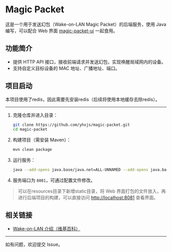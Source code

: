 # Magic Packet

这是一个用于发送幻包（Wake-on-LAN Magic Packet）的后端服务，使用 Java 编写，可以配合 Web 界面 [magic-packet-ui](https://github.com/yhxjs/magic-packet-ui) 一起食用。

## 功能简介

- 提供 HTTP API 接口，接收前端请求并发送幻包，实现唤醒局域网内的设备。
- 支持自定义目标设备的 MAC 地址、广播地址、端口。

## 项目启动

本项目使用了redis，因此需要先安装redis（后续将使用本地缓存去除redis）。

---

1. 克隆仓库并进入目录：

   ```bash
   git clone https://github.com/yhxjs/magic-packet.git
   cd magic-packet
   ```

2. 构建项目（需安装 Maven）：

   ```bash
   mvn clean package
   ```

3. 运行服务：

   ```bash
   java --add-opens java.base/java.net=ALL-UNNAMED --add-opens java.base/sun.nio.ch=ALL-UNNAMED --add-opens java.base/java.io=ALL-UNNAMED -jar magic-packet-0.0.1.jar > magic-packet.log 2>&1
   ```

4. 服务端口为 `8081`，可通过配置文件修改。

> 可以在resources目录下新增static目录，将 Web 界面打包的文件放入，再进行后端项目的构建，可以直接访问 [http://localhost:8081](http://localhost:8081) 查看界面。

## 相关链接

- [Wake-on-LAN 介绍（维基百科）](https://zh.wikipedia.org/wiki/Wake-on-LAN)

---

如有问题，欢迎提交 Issue。